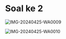 <h1>Soal ke 2 </h1>

![IMG-20240425-WA0009](https://github.com/dhafimuammar/TUGAS-PRAKTIKUM/assets/160202301/05bb80f8-fe73-4596-881f-beb3839a6e9a)


![IMG-20240425-WA0010](https://github.com/dhafimuammar/TUGAS-PRAKTIKUM/assets/160202301/b122ac1d-5cda-41c0-8512-e8ae8c9161d5)

